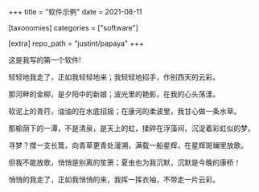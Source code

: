 +++
title = "软件示例"
date = 2021-08-11

[taxonomies]
categories = ["software"]

[extra]
repo_path = "justint/papaya"
+++

这是我写的第一个软件!

<!-- more -->

轻轻地我走了，正如我轻轻地来；我轻轻地招手，作别西天的云彩。

那河畔的金柳，是夕阳中的新娘；波光里的艳影，在我的心头荡漾。

软泥上的青荇，油油的在水底招摇；在康河的柔波里，我甘心做一条水草。

那榆荫下的一潭，不是清泉，是天上的虹，揉碎在浮藻间，沉淀着彩虹似的梦。

寻梦？撑一支长篙，向青草更青处漫溯，满载一船星辉，在星辉斑斓里放歌。

但我不能放歌，悄悄是别离的笙箫；夏虫也为我沉默，沉默是今晚的康桥！

悄悄的我走了，正如我悄悄的来，我挥一挥衣袖，不带走一片云彩。